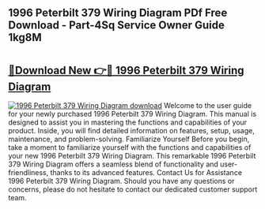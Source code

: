 ## 1996 Peterbilt 379 Wiring Diagram PDf Free Download - Part-4Sq Service Owner Guide 1kg8M

# <h2><a href="http://dftkm2.blite.top/?on=1996+Peterbilt+379+Wiring+Diagram">🔗Download New 👉🔴 1996 Peterbilt 379 Wiring Diagram</a></h2>

[![1996 Peterbilt 379 Wiring Diagram download](https://i.imgur.com/lujVjoI.png)](http://dftkm2.blite.top/?on=1996+Peterbilt+379+Wiring+Diagram)
Welcome to the user guide for your newly purchased 1996 Peterbilt 379 Wiring Diagram. This manual is designed to assist you in mastering the functions and capabilities of your product. Inside, you will find detailed information on features, setup, usage, maintenance, and problem-solving. Familiarize Yourself Before you begin, take a moment to familiarize yourself with the functions and capabilities of your new 1996 Peterbilt 379 Wiring Diagram. This remarkable 1996 Peterbilt 379 Wiring Diagram offers a seamless blend of functionality and user-friendliness, thanks to its advanced features. Contact Us for Assistance 1996 Peterbilt 379 Wiring Diagram. Should you have any questions or concerns, please do not hesitate to contact our dedicated customer support team.
